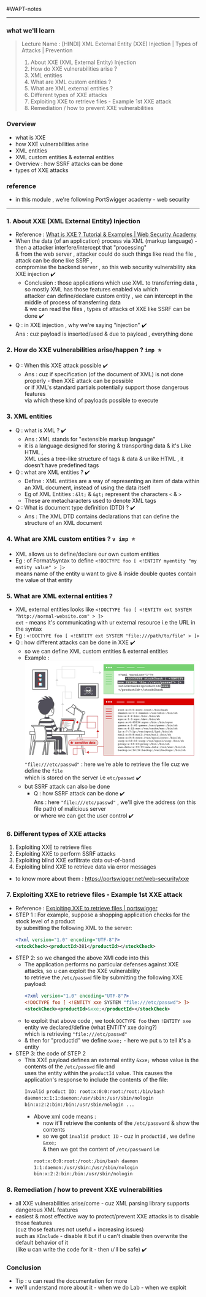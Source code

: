 #WAPT-notes  

---
### what we'll learn
> Lecture Name : [HINDI] XML External Entity (XXE) Injection | Types of Attacks | Prevention
> 1) About XXE (XML External Entity) Injection
> 2) How do XXE vulnerabilities arise ?
> 3) XML entities
> 4) What are XML custom entities ?
> 5) What are XML external entities ?
> 6) Different types of XXE attacks
> 7) Exploiting XXE to retrieve files - Example 1st XXE attack
> 8) Remediation / how to prevent XXE vulnerabilities

### Overview
- what is XXE
- how XXE vulnerabilities arise
- XML entities
- XML custom entities & external entities
- Overview : how SSRF attacks can be done
- types of XXE attacks

### reference 
- in this module , we're following PortSwigger academy - web security
---

### 1. About XXE (XML External Entity) Injection
- Reference : [What is XXE ? Tutorial & Examples | Web Security Academy](https://portswigger.net/web-security/xxe)
- When the data (of an application) process via XML (markup language) - then a attacker interfere/intercept that "processing" <br>
	& from the web server , attacker could do such things like read the file , attack can be done like SSRF , <br>
	compromise the backend server , so this web security vulnerability aka XXE injection ✔️
    - Conclusion : those applications which use XML to transferring data , so mostly XML has those features enabled via which <br>
    	attacker can define/declare custom entity , we can intercept in the middle of process of transferring data <br>
    	& we can read the files , types of attacks of XXE like SSRF can be done ✔️
- Q : in XXE injection , why we're saying "injection" ✔️<br>
	Ans : cuz payload is inserted/used & due to payload , everything done 

### 2. How do XXE vulnerabilities arise/happen ? `imp ⭐`
- Q : When this XXE attack possible ✔️
    - Ans : cuz if specification (of the document of XML) is not done properly - then XXE attack can be possible <br>
		or if XML's standard partials potentially support those dangerous features <br>
		via which these kind of payloads possible to execute 

### 3. XML entities
- Q : what is XML ? ✔️
    - Ans : XML stands for "extensible markup language"
	- it is a language designed for storing & transporting data & it's Like HTML , <br>
		XML uses a tree-like structure of tags & data & unlike HTML , it doesn't have predefined tags 
- Q : what are XML entities ? ✔️
	- Define : XML entities are a way of representing an item of data within an XML document, instead of using the data itself
	- Eg of XML Entities : `&lt;` & `&gt;` represent the characters `<` & `>`
	- These are metacharacters used to denote XML tags
- Q : What is document type definition (DTD) ? ✔️
	- Ans : The XML DTD contains declarations that can define the structure of an XML document

### 4. What are XML custom entities ? `v imp ⭐`
- XML allows us to define/declare our own custom entities
- Eg : of Format/syntax to define `<!DOCTYPE foo [ <!ENTITY myentity "my entity value" > ]>` <br>
  	means name of the entity u want to give & inside double quotes contain the value of that entity

### 5. What are XML external entities ? 
- XML external entities looks like `<!DOCTYPE foo [ <!ENTITY ext SYSTEM "http://normal-website.com" > ]>` <br>
	`ext` - means it's communicating with ur external resource i.e the URL in the syntax
- Eg : `<!DOCTYPE foo [ <!ENTITY ext SYSTEM "file:///path/to/file" > ]>`
- Q : how different attacks can be done in XXE ✔️
	- so we can define XML custom entities & external entities <br>
	- Example : <br><img src="../../notes-pics/03-Module/13_lecture/13_lecture-0-M3.jpg" alt="" width="500"/> <br>
		`"file:///etc/passwd"` : here we're able to retrieve the file cuz we define the `file` <br>
		which is stored on the server i.e `etc/passwd` ✔️
	- but SSRF attack can also be done
    	- Q : how SSRF attack can be done ✔️ <br>
			Ans : here `"file:///etc/passwd"` , we'll give the address (on this file path) of malicious server <br>
			or where we can get the user control ✔️

### 6. Different types of XXE attacks 
1) Exploiting XXE to retrieve files
2) Exploiting XXE to perform SSRF attacks
3) Exploiting blind XXE exfiltrate data out-of-band
4) Exploiting blind XXE to retrieve data via error messages
- to know more about them : https://portswigger.net/web-security/xxe

### 7. Exploiting XXE to retrieve files - Example 1st XXE attack
- Reference : [Exploiting XXE to retrieve files | portswigger](https://portswigger.net/web-security/xxe#exploiting-xxe-to-retrieve-files)
- STEP 1 : For example, suppose a shopping application checks for the stock level of a product <br>
	by submitting the following XML to the server:
    ```xml
    <?xml version="1.0" encoding="UTF-8"?> 
    <stockCheck><productId>381</productId></stockCheck>
    ```
- STEP 2: so we changed the above XMl code into this 
	- The application performs no particular defenses against XXE attacks, so u can exploit the XXE vulnerability <br>
		to retrieve the `/etc/passwd` file by submitting the following XXE payload:
		```xml
		<?xml version="1.0" encoding="UTF-8"?> 
		<!DOCTYPE foo [ <!ENTITY xxe SYSTEM "file:///etc/passwd"> ]> 
		<stockCheck><productId>&xxe;</productId></stockCheck>
		```
	- to exploit that above code , we took `DOCTYPE foo` then `!ENTITY xxe` entity we declared/define (what ENTITY xxe doing?) <br>
		which is retrieving `"file:///etc/passwd"`
	- & then for "productId" we define `&xxe;` - here we put `&` to tell it's a entity
- STEP 3: the code of STEP 2 
	- This XXE payload defines an external entity `&xxe;` whose value is the contents of the `/etc/passwd` file and <br>
		uses the entity within the `productId` value. This causes the application's response to include the contents of the file:
        ```xml
        Invalid product ID: root:x:0:0:root:/root:/bin/bash 
        daemon:x:1:1:daemon:/usr/sbin:/usr/sbin/nologin 
        bin:x:2:2:bin:/bin:/usr/sbin/nologin ...
        ```
		- Above xml code means :  
        	- now it'll retrieve the contents of the `/etc/password` & show the contents
        	- so we got `invalid product ID` - cuz in `productId` , we define `&xxe;` <br>
    			& then we got the content of `/etc/password` i.e 
          	```xml
          	root:x:0:0:root:/root:/bin/bash daemon 
          	1:1:daemon:/usr/sbin:/usr/sbin/nologin 
          	bin:x:2:2:bin:/bin:/usr/sbin/nologin
          	```

### 8. Remediation / how to prevent XXE vulnerabilities
- all XXE vulnerabilities arise/come - cuz XML parsing library supports dangerous XML features
- easiest & most effective way to protect/prevent XXE attacks is to disable those features <br>
	(cuz those features not useful + increasing issues) <br>
	such as `XInclude` - disable it but if u can't disable then overwrite the default behavior of it <br>
	(like u can write the code for it - then u'll be safe) ✔️

### Conclusion
- Tip : u can read the documentation for more
- we'll understand more about it - when we do Lab - when we exploit

